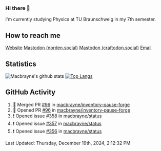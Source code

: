 ### Hi there 👋
I'm currently studying Physics at TU Braunschweig in my 7th semester.

## How to reach me
[Website](https://florentin-schleuss.de)
<a rel="me" href="https://norden.social/@florentin">Mastodon (norden.social)</a>
<a rel="me" href="https://craftodon.social/@frodolon">Mastodon (craftodon.social)</a>
[Email](mailto:hello@macbrayne.de)

## Statistics
![Macbrayne's github stats](https://github-readme-stats.vercel.app/api?username=macbrayne&count_private=true&show_icons=true&hide_rank=true&custom_title=macbrayne's%20GitHub%20Stats)
[![Top Langs](https://github-readme-stats.vercel.app/api/top-langs/?username=macbrayne&exclude_repo=liftron&layout=compact)](https://github.com/anuraghazra/github-readme-stats)
## GitHub Activity

<!--RECENT_ACTIVITY:start-->
1. 🎉 Merged PR [#96](https://github.com/macbrayne/inventory-pause-forge/pull/96) in [macbrayne/inventory-pause-forge](https://github.com/macbrayne/inventory-pause-forge)
2. 💪 Opened PR [#96](https://github.com/macbrayne/inventory-pause-forge/pull/96) in [macbrayne/inventory-pause-forge](https://github.com/macbrayne/inventory-pause-forge)
3. ❗️ Opened issue [#358](https://github.com/macbrayne/status/issues/358) in [macbrayne/status](https://github.com/macbrayne/status)
4. ❗️ Opened issue [#357](https://github.com/macbrayne/status/issues/357) in [macbrayne/status](https://github.com/macbrayne/status)
5. ❗️ Opened issue [#356](https://github.com/macbrayne/status/issues/356) in [macbrayne/status](https://github.com/macbrayne/status)
<!--RECENT_ACTIVITY:end-->

<!--RECENT_ACTIVITY:last_update-->
Last Updated: Thursday, December 19th, 2024, 2:12:32 PM
<!--RECENT_ACTIVITY:last_update_end-->


<!--
**macbrayne/macbrayne** is a ✨ _special_ ✨ repository because its `README.md` (this file) appears on your GitHub profile.

Here are some ideas to get you started:

- 🔭 I’m currently working on ...
- 🌱 I’m currently learning ...
- 👯 I’m looking to collaborate on ...
- 🤔 I’m looking for help with ...
- 💬 Ask me about ...
- 📫 How to reach me: ...
- 😄 Pronouns: ...
- ⚡ Fun fact: ...
-->
